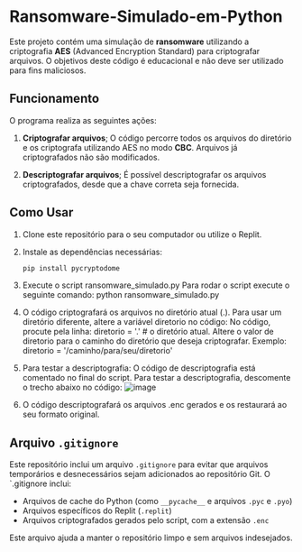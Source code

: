 # Ransomware-Simulado-em-Python

Este projeto contém uma simulação de **ransomware** utilizando a criptografia **AES** (Advanced Encryption Standard) para criptografar arquivos. O objetivos deste código é educacional e não deve ser utilizado para fins maliciosos.

## Funcionamento

O programa realiza as seguintes ações:

1. **Criptografar arquivos**;
   O código percorre todos os arquivos do diretório e os criptografa utilizando AES no 
   modo **CBC**. Arquivos já criptografados não são modificados.

2. **Descriptografar arquivos**;
   É possível descriptografar os arquivos criptografados, desde que a chave correta seja 
   fornecida.

## Como Usar

1. Clone este repositório para o seu computador ou utilize o Replit.

2. Instale as dependências necessárias:
   ```bash
   pip install pycryptodome

3. Execute o script ransomware_simulado.py
   Para rodar o script execute o seguinte comando:
   python ransomware_simulado.py

4. O código criptografará os arquivos no diretório atual (.). Para usar um diretório diferente, altere a variável diretorio no código:
   No código, procute pela linha:
   diretorio = '.' # o diretório atual.
   Altere o valor de diretorio para o caminho do diretório que deseja criptografar. Exemplo: diretorio = '/caminho/para/seu/diretorio'

5. Para testar a descriptografia:
   O código de descriptografia está comentado no final do script. Para testar a 
   descriptografia, descomente o trecho abaixo no código:
   ![image](https://github.com/user-attachments/assets/191b42b2-eb09-4c7a-b5db-dc0e1105518d)

6. O código descriptografará os arquivos .enc gerados e os restaurará ao seu formato original.

## Arquivo `.gitignore`

Este repositório inclui um arquivo `.gitignore` para evitar que arquivos temporários e desnecessários sejam adicionados ao repositório Git. O `.gitignore inclui:

- Arquivos de cache do Python (como `__pycache__` e arquivos `.pyc` e `.pyo`)
- Arquivos específicos do Replit (`.replit`)
- Arquivos criptografados gerados pelo script, com a extensão `.enc`

Este arquivo ajuda a manter o repositório limpo e sem arquivos indesejados.






